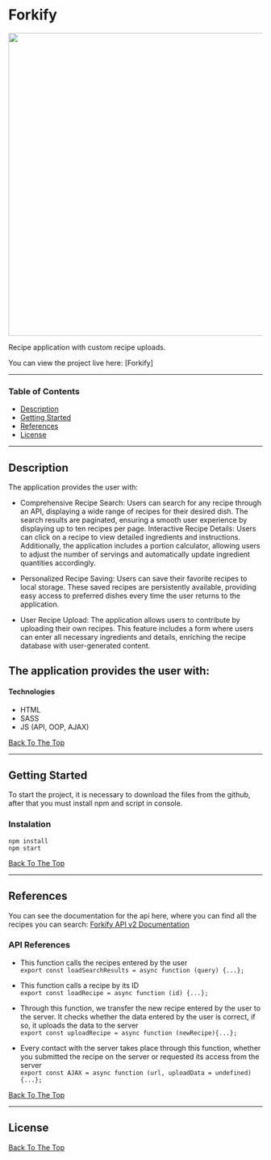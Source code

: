# Forkify

<img src="https://user-images.githubusercontent.com/112414082/210066803-89a9c1c5-d318-4f81-8508-520f39545e84.png" style="height: 600px; margin: 0 auto" >

Recipe application with custom recipe uploads. 

You can view the project live here:
[Forkify]

---

### Table of Contents

- [Description](#description)
- [Getting Started](#getting-started)
- [References](#references)
- [License](#license)

---

## Description

The application provides the user with:

 -  Comprehensive Recipe Search: Users can search for any recipe through an API, displaying a wide range of recipes for their desired dish. The search results are paginated, ensuring a smooth user experience by displaying up to ten recipes per page.
    Interactive Recipe Details: Users can click on a recipe to view detailed ingredients and instructions. Additionally, the application includes a portion calculator, allowing users to adjust the number of servings and automatically update ingredient        quantities accordingly.

 -  Personalized Recipe Saving: Users can save their favorite recipes to local storage. These saved recipes are persistently available, providing easy access to preferred dishes every time the user returns to the application.
    
 -  User Recipe Upload: The application allows users to contribute by uploading their own recipes. This feature includes a form where users can enter all necessary ingredients and details, enriching the recipe database with user-generated content.

## The application provides the user with:

#### Technologies

- HTML
- SASS
- JS (API, OOP, AJAX)

[Back To The Top](#forkify)

---

## Getting Started

To start the project, it is necessary to download the files from the github, after that you must install npm and script in console.

### Instalation

`npm install` <br> `npm start`

[Back To The Top](#forkify)

---

## References

You can see the documentation for the api here, where you can find all the recipes you can search: [Forkify API v2 Documentation](https://forkify-api.herokuapp.com/v2)

### API References

- This function calls the recipes entered by the user<br>
  `export const loadSearchResults = async function (query) {...};`

- This function calls a recipe by its ID
  <br>
  `export const loadRecipe = async function (id) {...};`
- Through this function, we transfer the new recipe entered by the user to the server. It checks whether the data entered by the user is correct, if so, it uploads the data to the server<br>
  `export const uploadRecipe = async function (newRecipe){...};`

- Every contact with the server takes place through this function, whether you submitted the recipe on the server or requested its access from the server
  <br>
  `export const AJAX = async function (url, uploadData = undefined){...};`

[Back To The Top](#forkify)

---

## License



[Back To The Top](#forkify)
